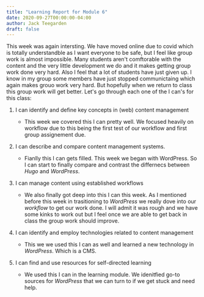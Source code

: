 ```yaml
---
title: "Learning Report for Module 6"
date: 2020-09-27T00:00:00-04:00
author: Jack Teegarden
draft: false
---
```


This week was again intersting. We have moved online due to covid which is totally understandble as I want everyone to be safe, but I feel like group work is
almost impossible. Many students aren't comftorable with the content and the very little development we do and it makes getting group work done very hard. Also I
feel that a lot of students have just given up. I know in my group some members have just stopped communictaing which again makes grouo work very hard. But
hopefully when we return to class this group work will get better.
Let's go through each one of the I can's for this class: 

1. I can identify and define key concepts in (web) content management

    - This week we covered this I can pretty well. We focused heavily on workflow due to this being the first test of our workflow and first group assignement due.
    
2. I can describe and compare content management systems.

    - Fianlly this I can gets filled. This week we began with WordPress. So I can start to finally compare and contrast the differnecs between *Hugo* and *WordPress*.
  
3. I can manage content using established workflows

    - We also finally got deep into this I can this week. As I mentioned before this week in trasitioning to *WordPress* we really dove into our *workflow* to get
    our work done. I will admit it was rough and we have some kinks to work out but I feel once we are able to get back in class the group work should improve.
   
4. I can identify and employ technologies related to content management

    - This we we used this I can as well and learned a new technology in *WordPress*. Which is a CMS.
   
5. I can find and use resources for self-directed learning
    
    - We used this I can in the learning module. We idenitfied go-to sources for *WordPress* that we can turn to if we get stuck and need help.
